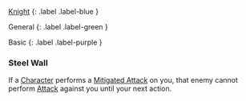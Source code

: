 
[Knight](Game/Knight)
{: .label .label-blue }

General
{: .label .label-green }

Basic
{: .label .label-purple }

### Steel Wall

If a [Character](Core/Terminology#Character) performs a [Mitigated Attack](Core/Terminology#Mitigated%20Attack) on you, that enemy cannot perform [Attack](Game/Core/Terminology#Attack) against you until your next action.